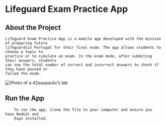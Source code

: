 # Lifeguard Exam Practice App

## About the Project

	Lifeguard Exam Practice App is a mobile app developed with the mission of preparing future 
	lifeguardsin Portugal for their final exam. The app allows students to choose a topic to 
	practice or to simulate an exam. In the exam mode, after submiting their answers, students 
	can see the total number of correct and incorrect answers to check if they have passed or 
	failed the exam. 
	
	
![Photo of a 42saopaulo's lab](https://i.ibb.co/8zVDyR0/app.png)


## Run the App
		To run the app, clone the file to your computer and ensure you have NodeJs and 
		Expo installed. 
		
		
